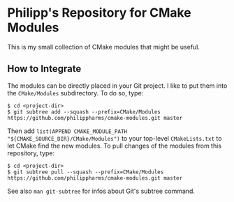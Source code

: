# Philipp's Repository for CMake Modules

This is my small collection of CMake modules that might be useful.

How to Integrate
----------------

The modules can be directly placed in your Git project. I like to put them into
the `CMake/Modules` subdirectory. To do so, type:

    $ cd <project-dir>
    $ git subtree add --squash --prefix=CMake/Modules https://github.com/philippharms/cmake-modules.git master

Then add `list(APPEND CMAKE_MODULE_PATH "${CMAKE_SOURCE_DIR}/CMake/Modules")` to
your top-level `CMakeLists.txt` to let CMake find the new modules. To pull
changes of the modules from this repository, type:

    $ cd <project-dir>
    $ git subtree pull --squash --prefix=CMake/Modules https://github.com/philippharms/cmake-modules.git master

See also `man git-subtree` for infos about Git's subtree command.
